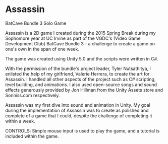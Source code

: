 # Assassin
BatCave Bundle 3 Solo Game

Assassin is a 2D game I created during the 2015 Spring Break during my Sophomore year at UC Irvine as part of the VGDC's (Video Game Development Club) BatCave Bundle 3 - a challenge to create a game on one's own in the span of one week.

The game was created using Unity 5.0 and the scripts were written in C#.

With the permission of the bundle's project leader, Tyler Nutsathitya, I enlisted the help of my girlfriend, Valerie Herrera, to create the art for Assassin.  I handled all other aspects of the project such as C# scripting, level building, and animations.  I also used open-source songs and sound effects generously provided by Jon Hillman from the Unity Assets store and Sonniss.com respectively.

Assassin was my first dive into sound and animation in Unity.  My goal during the implementation of Assassin was to create as polished and complete of a game that I could, despite the challenge of completing it within a week.

CONTROLS:
Simple mouse input is used to play the game, and a tutorial is included within the game.
